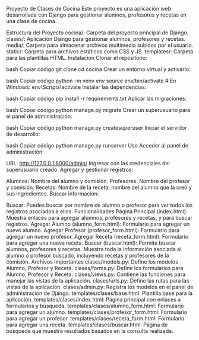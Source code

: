 Proyecto de Clases de Cocina
Este proyecto es una aplicación web desarrollada con Django para gestionar alumnos, profesores y recetas en una clase de cocina.

Estructura del Proyecto
cocina/: Carpeta del proyecto principal de Django.
clases/: Aplicación Django para gestionar alumnos, profesores y recetas.
media/: Carpeta para almacenar archivos multimedia subidos por el usuario.
static/: Carpeta para archivos estáticos como CSS y JS.
templates/: Carpeta para las plantillas HTML.
Instalación
Clonar el repositorio:

bash
Copiar código
git clone <URL-del-repositorio>
cd cocina
Crear un entorno virtual y activarlo:

bash
Copiar código
python -m venv env
source env/bin/activate  # En Windows: env\Scripts\activate
Instalar las dependencias:

bash
Copiar código
pip install -r requirements.txt
Aplicar las migraciones:

bash
Copiar código
python manage.py migrate
Crear un superusuario para el panel de administración:

bash
Copiar código
python manage.py createsuperuser
Iniciar el servidor de desarrollo:

bash
Copiar código
python manage.py runserver
Uso
Acceder al panel de administración:

URL: http://127.0.0.1:8000/admin/
Ingresar con las credenciales del superusuario creado.
Agregar y gestionar registros:

Alumnos: Nombre del alumno y comisión.
Profesores: Nombre del profesor y comisión.
Recetas: Nombre de la receta, nombre del alumno que la creó y sus ingredientes.
Buscar información:

Buscar: Puedes buscar por nombre de alumno o profesor para ver todos los registros asociados a ellos.
Funcionalidades
Página Principal (index.html): Muestra enlaces para agregar alumnos, profesores y recetas, y para buscar registros.
Agregar Alumno (alumno_form.html): Formulario para agregar un nuevo alumno.
Agregar Profesor (profesor_form.html): Formulario para agregar un nuevo profesor.
Agregar Receta (receta_form.html): Formulario para agregar una nueva receta.
Buscar (buscar.html): Permite buscar alumnos, profesores y recetas. Muestra toda la información asociada al alumno o profesor buscado, incluyendo recetas y profesores de la comisión.
Archivos Importantes
clases/models.py: Define los modelos Alumno, Profesor y Receta.
clases/forms.py: Define los formularios para Alumno, Profesor y Receta.
clases/views.py: Contiene las funciones para manejar las vistas de la aplicación.
clases/urls.py: Define las rutas para las vistas de la aplicación.
clases/admin.py: Registra los modelos en el panel de administración de Django.
templates/clases/base.html: Plantilla base para la aplicación.
templates/clases/index.html: Página principal con enlaces a formularios y búsqueda.
templates/clases/alumno_form.html: Formulario para agregar un alumno.
templates/clases/profesor_form.html: Formulario para agregar un profesor.
templates/clases/receta_form.html: Formulario para agregar una receta.
templates/clases/buscar.html: Página de búsqueda que muestra resultados basados en la consulta realizada.
